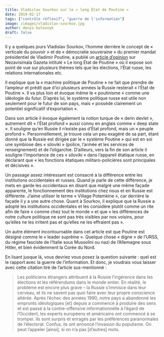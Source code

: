 ```yaml
---
title: Vladislav Sourkov sur le « long État de Poutine »
date: 2019-02-17
tags: ["contrôle réflexif", "guerre de l'information"]
image: /images/vladislav-sourkov.jpg
author: denys-kolesnyk
draft: false
---
```


Il y a quelques jours Vladislav Sourkov, l’homme derrière le concept de « verticale du pouvoir » et de « démocratie souveraine » du premier mandat présidentiel de Vladimir Poutine, a publié un [article d’opinion](http://www.ng.ru/ideas/2019-02-11/5_7503_surkov.html) sur Nezavisimaïa Gazeta intitulé « Le long État de Poutine » où il expose son point de vue sur plusieurs thèmes tels que les élections, l’État russe, les relations internationales etc.

Il explique que la « machine politique de Poutine » ne fait que prendre de l’ampleur et prédit que d’ici plusieurs années la Russie resterait « l’État de Poutine ». Il va plus loin et évoque même le « poutinisme » comme une idéologie du futur. D’après lui, le système politique russe est utile non seulement pour le futur de son pays, mais « possède clairement un potentiel significatif d’exportation ».

Dans son article il évoque également la notion turque de « derin devlet », autrement dit « l’État profond » aussi connu en anglais comme « deep state ». Il souligne qu’en Russie il n’existe pas d’État profond, mais un « peuple profond ». Personnellement, je trouve cela un peu exagéré de sa part, étant donné que la Russie est dirigée par le « système Poutine » qui est en soi une symbiose des « siloviki » (police, l’armée et les services de renseignement) et de l’oligarchie. D’ailleurs, vers la fin de son article il souligne l’importance de ces « siloviki » dans l’appareil étatique russe, en déclarant que « les fonctions étatiques militaro-policières sont principales et décisives ».

Un passage assez intéressant est consacré à la différence entre les institutions occidentales et russes. Quand je parle de cette différence, je mets en garde les occidentaux en disant que malgré une même façade apparente, le fonctionnement des institutions chez nous et en Russie est différente. J’aime utiliser le terme « Village Potemkine », car derrière la façade il y a une autre chose. Quant à Sourkov, il explique que la Russie a adopté les institutions occidentales et les considère plutôt comme un rite afin de faire « comme chez tout le monde » et que « les différences de notre culture politique ne sont pas très visibles par nos voisins, pour qu’elles ne les irritent pas et qu’elles ne les effraient pas ».

Un autre élément incontournable dans cet article est que Poutine est désigné comme le « leader suprême ». Quelque chose « digne » de l’URSS, du régime fasciste de l’Italie sous Mussolini ou nazi de l’Allemagne sous Hitler, et bien évidemment la Corée du Nord.

En lisant jusque là, vous devriez vous posez la question suivante : quel est le rapport avec la guerre de l’information. Et donc, je voudrais vous laisser avec cette citation tiré de l’article sus-mentionné :

>Les politiciens étrangers attribuent à la Russie l’ingérence dans les élections et les référendums dans le monde entier. En réalité, le problème est encore plus grave – la Russie s’immisce dans leur cerveau, et ils ne savent pas quoi faire avec leur propre conscience altérée. Après l’échec des années 1990, notre pays a abandonné les emprunts idéologiques [et] depuis a commencé à produire des sens et est passé à la contre-offensive informationnelle à l’égard de l’Occident, les experts européens et américains ont commencé à se tromper. Ils sont surpris et enragés par les préférences paranormales de l’électorat. Confus, ils ont annoncé l’invasion du populisme. On peut l’appeler [ainsi], si on n’a pas [d’autres] mots.